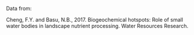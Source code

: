 Data from:

Cheng, F.Y. and Basu, N.B., 2017. Biogeochemical hotspots: Role of small water bodies in landscape nutrient processing. Water Resources Research.
